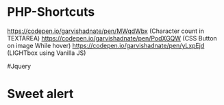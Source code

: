 # PHP-Shortcuts
https://codepen.io/garvishadnate/pen/MWqdWbx (Character count in TEXTAREA)
https://codepen.io/garvishadnate/pen/PodXGQW (CSS Button on image While hover)
https://codepen.io/garvishadnate/pen/yLxpEjd (LIGHTbox using Vanilla JS)

#Jquery
<script src="https://code.jquery.com/jquery-3.6.4.min.js" integrity="sha256-oP6HI9z1XaZNBrJURtCoUT5SUnxFr8s3BzRl+cbzUq8=" crossorigin="anonymous"></script>

# Sweet alert
<script src="https://cdn.jsdelivr.net/npm/sweetalert2@11"></script>
    
